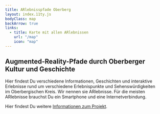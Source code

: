 ```yaml
---
title: ARlebnisspfade Oberberg
layout: index.11ty.js
bodyClass: map
backArrow: true
links:
  - title: Karte mit allen ARlebnissen
    url: "/map"
    icon: "map"
---
```


## Augmented-Reality-Pfade durch Oberberger Kultur und Geschichte

Hier findest Du verschiedene Informationen, Geschichten und interaktive Erlebnisse rund um verschiedene Erlebnispunkte und Sehenswürdigkeiten im Oberbergischen Kreis. Wir nennen sie ARlebnisse. Für die meisten ARlebnisse brauchst Du ein Smartphone und eine Internetverbindung.

Hier findest Du weitere [Informationen zum Projekt](https://www.vhs-nrw.de/innovationsfonds2023/).